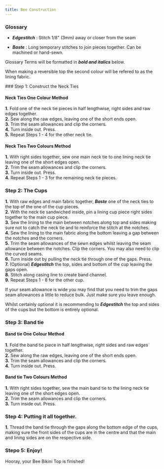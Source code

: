 ```yaml
---
title: Bee Construction
---
```


### Glossary
- ***Edgestitch*** : Stitch 1/8" (3mm) away or closer from the seam

- ***Baste*** : Long temporary stitches to join pieces together. Can be machined or hand-sewn.

Glossary Terms will be formatted in ***bold and italics*** below.

<Note>

When making a reversible top the second colour will be refered to as the lining fabric.

</Note>
### Step 1: Construct the Neck Ties

#### Neck Ties One Colour Method

__1.__ Fold one of the neck tie pieces in half lengthwise, right sides and raw edges together.  
__2.__ Sew along the raw edges, leaving one of the short ends open.  
__3.__ Trim the seam allowances and clip the corners.  
__4.__ Turn inside out. Press.  
__5.__ Repeat Steps 1 - 4 for the other neck tie.  

#### Neck Ties Two Colours Method

__1.__ With right sides together, sew one main neck tie to one lining neck tie leaving one of the short edges open.  
__2.__ Trim the seam allowances and clip the corners.  
__3.__ Turn inside out. Press.  
__4.__ Repeat Steps 1 - 3 for the remaining neck tie pieces.    

### Step 2: The Cups

__1.__ With raw edges and main fabric together, ***Baste*** one of the neck ties to the top of the one of the cup pieces.  
__2.__ With the neck tie sandwiched inside, pin a lining cup piece right sides together to the main cup piece.  
__3.__ Sew the lining to the main between notches along top and sides making sure not to catch the neck tie and to reinforce the stitch at the notches.  
__4.__ Sew the lining to the main fabric along the bottom leaving a gap between the notches and the corners.  
__5.__ Trim the seam allowances of the sewn edges whilst leaving the seam allowance between the notches. Clip the corners. You may also need to clip the curved seams.  
__6.__ Turn inside out by pulling the neck tie through one of the gaps. Press.  
__7.__ (Optional) ***Edgestitch*** the top, sides and bottom of the cup leaving the gaps open.  
__8.__ Stitch along casing line to create band channel.  
__9.__ Repeat Steps 1 - 8 for the other cup.  

<Tip>

If your seam allowance is wide you may find that you need to trim the gaps seam allowances a little to reduce bulk. Just make sure you leave enough.

</Tip>
<Note>

Whilst certainly optional it is recommending to ***Edgestitch*** the top and sides of the cups but the bottom is entirely optional.  

</Note>

### Step 3: Band tie

#### Band tie One Colour Method

__1.__ Fold the band tie piece in half lengthwise, right sides and raw edges together.  
__2.__ Sew along the raw edges, leaving one of the short ends open.  
__3.__ Trim the seam allowances and clip the corners.  
__4.__ Turn inside out. Press.   

#### Band tie Two Colours Method

__1.__ With right sides together, sew the main band tie to the lining neck tie leaving one of the short edges open.  
__2.__ Trim the seam allowances and clip the corners.  
__3.__ Turn inside out. Press.  

### Step 4: Putting it all together.

__1.__ Thread the band tie through the gaps along the bottom edge of the cups, making sure the front sides of the cups are in the centre and that the main and lining sides are on the respective side.  

### Stepo 5: Enjoy!

Hooray, your Bee Bikini Top is finished! 




